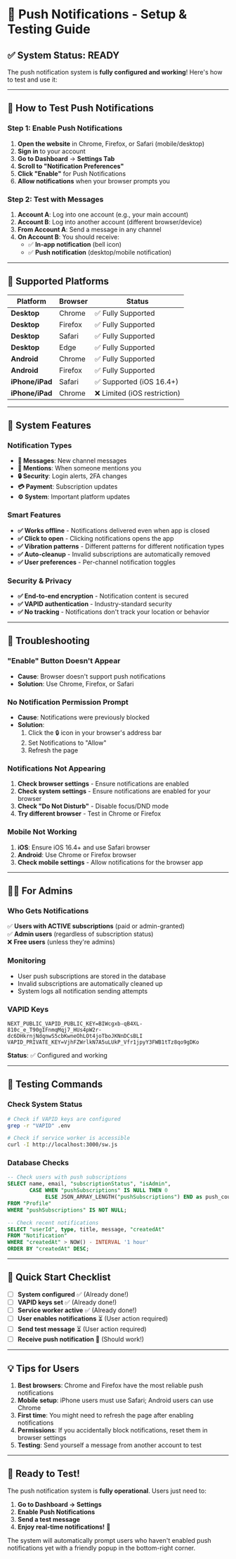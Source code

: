 # 🔔 Push Notifications - Setup & Testing Guide

## ✅ **System Status: READY**

The push notification system is **fully configured and working**! Here's how to test and use it:

---

## 🧪 **How to Test Push Notifications**

### **Step 1: Enable Push Notifications**

1. **Open the website** in Chrome, Firefox, or Safari (mobile/desktop)
2. **Sign in** to your account
3. **Go to Dashboard** → **Settings Tab**
4. **Scroll to "Notification Preferences"**
5. **Click "Enable"** for Push Notifications
6. **Allow notifications** when your browser prompts you

### **Step 2: Test with Messages**

1. **Account A**: Log into one account (e.g., your main account)
2. **Account B**: Log into another account (different browser/device)
3. **From Account A**: Send a message in any channel
4. **On Account B**: You should receive:
   - ✅ **In-app notification** (bell icon)
   - ✅ **Push notification** (desktop/mobile notification)

---

## 📱 **Supported Platforms**

| Platform | Browser | Status |
|----------|---------|--------|
| **Desktop** | Chrome | ✅ Fully Supported |
| **Desktop** | Firefox | ✅ Fully Supported |
| **Desktop** | Safari | ✅ Fully Supported |
| **Desktop** | Edge | ✅ Fully Supported |
| **Android** | Chrome | ✅ Fully Supported |
| **Android** | Firefox | ✅ Fully Supported |
| **iPhone/iPad** | Safari | ✅ Supported (iOS 16.4+) |
| **iPhone/iPad** | Chrome | ❌ Limited (iOS restriction) |

---

## 🔧 **System Features**

### **Notification Types**
- **💬 Messages**: New channel messages
- **👤 Mentions**: When someone mentions you
- **🔒 Security**: Login alerts, 2FA changes
- **💳 Payment**: Subscription updates
- **⚙️ System**: Important platform updates

### **Smart Features**
- **✅ Works offline** - Notifications delivered even when app is closed
- **✅ Click to open** - Clicking notifications opens the app
- **✅ Vibration patterns** - Different patterns for different notification types
- **✅ Auto-cleanup** - Invalid subscriptions are automatically removed
- **✅ User preferences** - Per-channel notification toggles

### **Security & Privacy**
- **✅ End-to-end encryption** - Notification content is secured
- **✅ VAPID authentication** - Industry-standard security
- **✅ No tracking** - Notifications don't track your location or behavior

---

## 🎯 **Troubleshooting**

### **"Enable" Button Doesn't Appear**
- **Cause**: Browser doesn't support push notifications
- **Solution**: Use Chrome, Firefox, or Safari

### **No Notification Permission Prompt**
- **Cause**: Notifications were previously blocked
- **Solution**: 
  1. Click the 🔒 icon in your browser's address bar
  2. Set Notifications to "Allow"
  3. Refresh the page

### **Notifications Not Appearing**
1. **Check browser settings** - Ensure notifications are enabled
2. **Check system settings** - Ensure notifications are enabled for your browser
3. **Check "Do Not Disturb"** - Disable focus/DND mode
4. **Try different browser** - Test in Chrome or Firefox

### **Mobile Not Working**
1. **iOS**: Ensure iOS 16.4+ and use Safari browser
2. **Android**: Use Chrome or Firefox browser
3. **Check mobile settings** - Allow notifications for the browser app

---

## 👨‍💼 **For Admins**

### **Who Gets Notifications**
✅ **Users with ACTIVE subscriptions** (paid or admin-granted)  
✅ **Admin users** (regardless of subscription status)  
❌ **Free users** (unless they're admins)

### **Monitoring**
- User push subscriptions are stored in the database
- Invalid subscriptions are automatically cleaned up
- System logs all notification sending attempts

### **VAPID Keys**
```env
NEXT_PUBLIC_VAPID_PUBLIC_KEY=BIWcgxb-qB4XL-810c_e_T90gIFnmqMqj7_HUs4pW2r-dc6DHkrnjNdqnwS5cbKwneOhLOt4joTboJKNnDCsBLI
VAPID_PRIVATE_KEY=VjhFZWrlkN7A5uLUkP_Vfr1jpyY3FWB1tTz8qo9gDKo
```
**Status**: ✅ Configured and working

---

## 🔄 **Testing Commands**

### **Check System Status**
```bash
# Check if VAPID keys are configured
grep -r "VAPID" .env

# Check if service worker is accessible
curl -I http://localhost:3000/sw.js
```

### **Database Checks**
```sql
-- Check users with push subscriptions
SELECT name, email, "subscriptionStatus", "isAdmin", 
       CASE WHEN "pushSubscriptions" IS NULL THEN 0 
            ELSE JSON_ARRAY_LENGTH("pushSubscriptions") END as push_count
FROM "Profile" 
WHERE "pushSubscriptions" IS NOT NULL;

-- Check recent notifications
SELECT "userId", type, title, message, "createdAt" 
FROM "Notification" 
WHERE "createdAt" > NOW() - INTERVAL '1 hour'
ORDER BY "createdAt" DESC;
```

---

## 🎉 **Quick Start Checklist**

- [ ] **System configured** ✅ (Already done!)
- [ ] **VAPID keys set** ✅ (Already done!)
- [ ] **Service worker active** ✅ (Already done!)
- [ ] **User enables notifications** ⏳ (User action required)
- [ ] **Send test message** ⏳ (User action required)
- [ ] **Receive push notification** 🎯 (Should work!)

---

## 💡 **Tips for Users**

1. **Best browsers**: Chrome and Firefox have the most reliable push notifications
2. **Mobile setup**: iPhone users must use Safari; Android users can use Chrome
3. **First time**: You might need to refresh the page after enabling notifications
4. **Permissions**: If you accidentally block notifications, reset them in browser settings
5. **Testing**: Send yourself a message from another account to test

---

## 🏁 **Ready to Test!**

The push notification system is **fully operational**. Users just need to:

1. **Go to Dashboard → Settings**
2. **Enable Push Notifications** 
3. **Send a test message**
4. **Enjoy real-time notifications!** 🎉

The system will automatically prompt users who haven't enabled push notifications yet with a friendly popup in the bottom-right corner. 